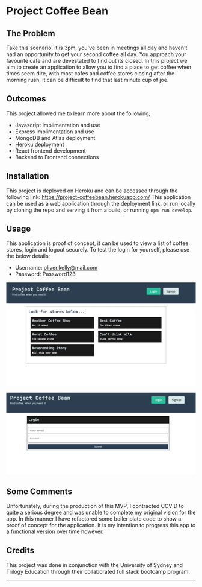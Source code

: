 # Project Coffee Bean

## The Problem
Take this scenario, it is 3pm, you've been in meetings all day and haven't had an opportunity to get your second coffee all day. You approach your favourite cafe and are devestated to find out its closed.
In this project we aim to create an application to allow you to find a place to get coffee when times seem dire, with most cafes and coffee stores closing after the morning rush, it can be difficult to find that last minute cup of joe. 

## Outcomes
This project allowed me to learn more about the following;
- Javascript implimentation and use
- Express implimentation and use
- MongoDB and Atlas deployment
- Heroku deployment
- React frontend development
- Backend to Frontend connections

## Installation

This project is deployed on Heroku and can be accessed through the following link: https://project-coffeebean.herokuapp.com/
This application can be used as a web application through the deployment link, or run locally by cloning the repo and serving it from a build, or running `npm run develop`.

## Usage

This application is proof of concept, it can be used to view a list of coffee stores, login and logout securely.
To test the login for yourself, please use the below details;

- Username: oliver.kelly@mail.com
- Password: Password123

![Alt text](./assets/discoverpage.png "Screenshot the Discover Page")

![Alt text](./assets/loginpage.png "Screenshot of the Login Page")

## Some Comments
Unfortunately, during the production of this MVP, I contracted COVID to quite a serious degree and was unable to complete my original vision for the app. In this manner I have refactored some boiler plate code to show a proof of concept for the application. It is my intention to progress this app to a functional version over time however.

## Credits

This project was done in conjunction with the University of Sydney and Trilogy Education through their collaborated full stack bootcamp program.

---
